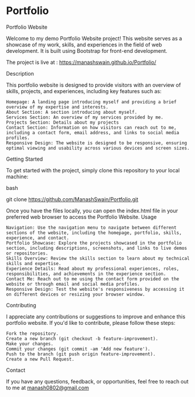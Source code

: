 # Portfolio

Portfolio Website

Welcome to my demo  Portfolio Website project! This website serves as a showcase of my work, skills, and experiences in the field of web development. It is built using Bootstrap for front-end development.

The project is live at : https://manashswain.github.io/Portfolio/

Description

This portfolio website is designed to provide visitors with an overview of skills, projects, and experiences, including key features such as:

    Homepage: A landing page introducing myself and providing a brief overview of my expertise and interests.
    About Section: A section introducing about myself.
    Services Section: An overview of my services provided by me.
    Projects Section: Details about my projects
    Contact Section: Information on how visitors can reach out to me, including a contact form, email address, and links to social media profiles.
    Responsive Design: The website is designed to be responsive, ensuring optimal viewing and usability across various devices and screen sizes.

Getting Started

To get started with the project, simply clone this repository to your local machine:

bash

git clone https://github.com/ManashSwain/Portfolio.git

Once you have the files locally, you can open the index.html file in your preferred web browser to access the Portfolio Website.
Usage

    Navigation: Use the navigation menu to navigate between different sections of the website, including the homepage, portfolio, skills, experience, and contact.
    Portfolio Showcase: Explore the projects showcased in the portfolio section, including descriptions, screenshots, and links to live demos or repositories.
    Skills Overview: Review the skills section to learn about my technical skills and expertise.
    Experience Details: Read about my professional experiences, roles, responsibilities, and achievements in the experience section.
    Contact Me: Reach out to me using the contact form provided on the website or through email and social media profiles.
    Responsive Design: Test the website's responsiveness by accessing it on different devices or resizing your browser window.

Contributing

I appreciate any contributions or suggestions to improve and enhance this portfolio website. If you'd like to contribute, please follow these steps:

    Fork the repository.
    Create a new branch (git checkout -b feature-improvement).
    Make your changes.
    Commit your changes (git commit -am 'Add new feature').
    Push to the branch (git push origin feature-improvement).
    Create a new Pull Request.


Contact

If you have any questions, feedback, or opportunities, feel free to reach out to me at manash0802@gmail.com
